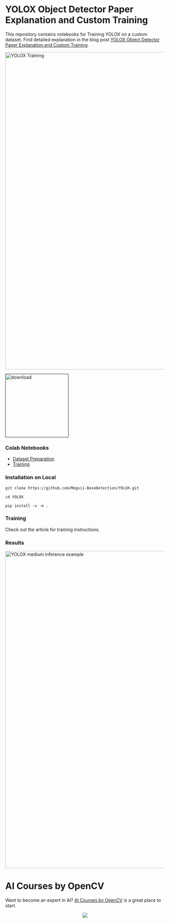 # YOLOX Object Detector Paper Explanation and Custom Training

This repository contains notebooks for Training YOLOX on a custom dataset. Find detailed explanation in the blog post [YOLOX Object Detector Paper Explanation and Custom Training](https://learnopencv.com/yolox-object-detector-paper-explanation-and-custom-training/).


<img src="https://learnopencv.com/wp-content/uploads/2022/10/yolox-object-detector-paper-explanation-and-custom-training-feature-image-768x422.gif" alt="YOLOX Training" width="1000">

[<img src="https://learnopencv.com/wp-content/uploads/2022/07/download-button-e1657285155454.png" alt="download" width="200">]()

### Colab Notebooks

 - [Dataset Preparation](https://colab.research.google.com/github/spmallick/learnopencv/blob/master/YOLOX-Object-Detection-Paper-Explanation-and-Custom-Training/DataGenerator.ipynb)
 - [Training](https://colab.research.google.com/github/spmallick/learnopencv/blob/master/YOLOX-Object-Detection-Paper-Explanation-and-Custom-Training/YOLOX_training_on_custom_drone_dataset.ipynb)

### Installation on Local

```
git clone https://github.com/Megvii-BaseDetection/YOLOX.git

cd YOLOX

pip install -v -e .
```

### Training

Check out the article for training instructions.

### Results

<img src="https://learnopencv.com/wp-content/uploads/2022/10/drone-swarm-detection-by-yolox-m-25-epochs.jpg" alt="YOLOX medium inference example" width="1000">

# AI Courses by OpenCV

Want to become an expert in AI? [AI Courses by OpenCV](https://opencv.org/courses/) is a great place to start.

<a href="https://opencv.org/courses/">
<p align="center"> 
<img src="https://www.learnopencv.com/wp-content/uploads/2020/04/AI-Courses-By-OpenCV-Github.png">
</p>
</a>

